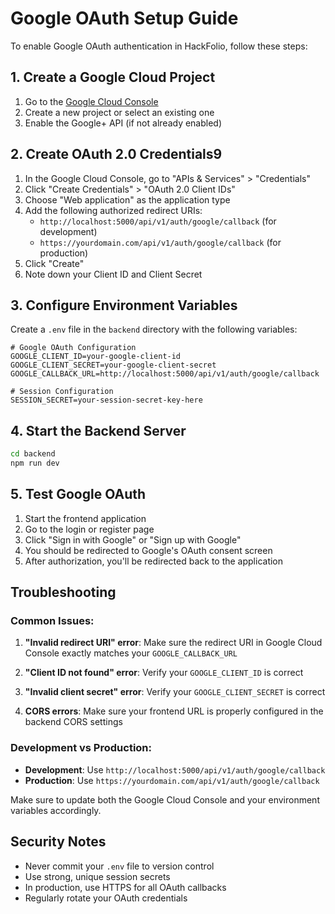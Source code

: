 # Google OAuth Setup Guide

To enable Google OAuth authentication in HackFolio, follow these steps:

## 1. Create a Google Cloud Project

1. Go to the [Google Cloud Console](https://console.cloud.google.com/)
2. Create a new project or select an existing one
3. Enable the Google+ API (if not already enabled)

## 2. Create OAuth 2.0 Credentials9

1. In the Google Cloud Console, go to "APIs & Services" > "Credentials"
2. Click "Create Credentials" > "OAuth 2.0 Client IDs"
3. Choose "Web application" as the application type
4. Add the following authorized redirect URIs:
   - `http://localhost:5000/api/v1/auth/google/callback` (for development)
   - `https://yourdomain.com/api/v1/auth/google/callback` (for production)
5. Click "Create"
6. Note down your Client ID and Client Secret

## 3. Configure Environment Variables

Create a `.env` file in the `backend` directory with the following variables:

```env
# Google OAuth Configuration
GOOGLE_CLIENT_ID=your-google-client-id
GOOGLE_CLIENT_SECRET=your-google-client-secret
GOOGLE_CALLBACK_URL=http://localhost:5000/api/v1/auth/google/callback

# Session Configuration
SESSION_SECRET=your-session-secret-key-here
```

## 4. Start the Backend Server

```bash
cd backend
npm run dev
```

## 5. Test Google OAuth

1. Start the frontend application
2. Go to the login or register page
3. Click "Sign in with Google" or "Sign up with Google"
4. You should be redirected to Google's OAuth consent screen
5. After authorization, you'll be redirected back to the application

## Troubleshooting

### Common Issues:

1. **"Invalid redirect URI" error**: Make sure the redirect URI in Google Cloud Console exactly matches your `GOOGLE_CALLBACK_URL`

2. **"Client ID not found" error**: Verify your `GOOGLE_CLIENT_ID` is correct

3. **"Invalid client secret" error**: Verify your `GOOGLE_CLIENT_SECRET` is correct

4. **CORS errors**: Make sure your frontend URL is properly configured in the backend CORS settings

### Development vs Production:

- **Development**: Use `http://localhost:5000/api/v1/auth/google/callback`
- **Production**: Use `https://yourdomain.com/api/v1/auth/google/callback`

Make sure to update both the Google Cloud Console and your environment variables accordingly.

## Security Notes

- Never commit your `.env` file to version control
- Use strong, unique session secrets
- In production, use HTTPS for all OAuth callbacks
- Regularly rotate your OAuth credentials 